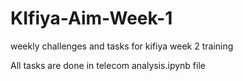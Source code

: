 # KIfiya-Aim-Week-1
weekly challenges and tasks for kifiya week 2 training 

All tasks are done in telecom analysis.ipynb file 
